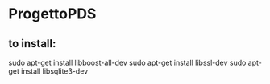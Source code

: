 # ProgettoPDS

## to install: 
sudo apt-get install libboost-all-dev
sudo apt-get install libssl-dev
sudo apt-get install libsqlite3-dev
